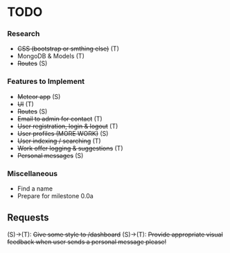 # TODO

### Research
- ~~CSS (bootstrap or smthing else)~~ (T)
- MongoDB & Models (T)
- ~~Routes~~ (S)

### Features to Implement
- ~~Meteor app~~ (S)
- ~~UI~~ (T)
- ~~Routes~~ (S)
- ~~Email to admin for contact~~ (T)
- ~~User registration, login & logout~~ (T)
- ~~User profiles (MORE WORK)~~ (S)
- ~~User indexing / searching~~ (T)
- ~~Work offer logging & suggestions~~ (T)
- ~~Personal messages~~ (S)

### Miscellaneous
- Find a name
- Prepare for milestone 0.0a

## Requests

(S)->(T): ~~Give some style to /dashboard~~
(S)->(T): ~~Provide appropriate visual feedback when user sends a personal message please!~~
